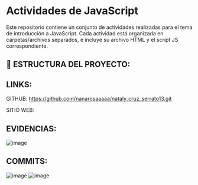 #  Actividades de JavaScript

Este repositorio contiene un conjunto de actividades realizadas para el tema de introducción a JavaScript. Cada actividad está organizada en carpetas/archivos separados, e incluye su archivo HTML y el script JS correspondiente.

## 📂 ESTRUCTURA DEL PROYECTO:

## LINKS:

GITHUB: https://github.com/nanarosaaaaa/nataly_cruz_serrato13.git

SITIO WEB:

## EVIDENCIAS:
![image](https://github.com/user-attachments/assets/81ce28ba-201f-43fe-a0bb-09678ee69e73)

## COMMITS:

![image](https://github.com/user-attachments/assets/6e86ab02-1aa7-4d1d-b926-947ed77dda52)
![image](https://github.com/user-attachments/assets/8b94eb50-e6ef-4c45-9699-7a4b7c73abea)


